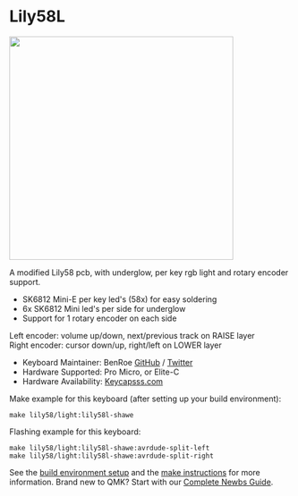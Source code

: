 # Lily58L
<img src="https://keycapsss.com/media/image/21/2b/68/lily58l-split-keyboard-rgb-led-1.jpg" width="400">

A modified Lily58 pcb, with underglow, per key rgb light and rotary encoder support.
- SK6812 Mini-E per key led's (58x) for easy soldering
- 6x SK6812 Mini led's per side for underglow
- Support for 1 rotary encoder on each side

Left encoder: volume up/down, next/previous track on RAISE layer  
Right encoder: cursor down/up, right/left on LOWER layer

* Keyboard Maintainer: BenRoe [GitHub](https://github.com/BenRoe) / [Twitter](https://twitter.com/keycapsss)
* Hardware Supported: Pro Micro, or Elite-C
* Hardware Availability: [Keycapsss.com](https://keycapsss.com)

Make example for this keyboard (after setting up your build environment):
 
    make lily58/light:lily58l-shawe

Flashing example for this keyboard:

    make lily58/light:lily58l-shawe:avrdude-split-left
    make lily58/light:lily58l-shawe:avrdude-split-right
    
See the [build environment setup](https://docs.qmk.fm/#/getting_started_build_tools) and the [make instructions](https://docs.qmk.fm/#/getting_started_make_guide) for more information. Brand new to QMK? Start with our [Complete Newbs Guide](https://docs.qmk.fm/#/newbs).
